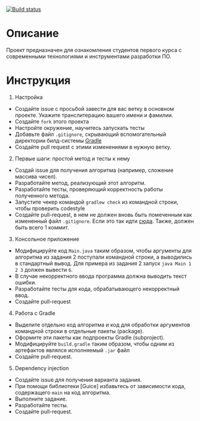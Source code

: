 [![Build status](https://travis-ci.org/anton-bannykh/intro17.svg?branch=master)](https://travis-ci.org/anton-bannykh/intro17)

# Описание

Проект предназначен для ознакомления студентов первого курса с современными технологиями и инструментами разработки ПО.

# Инструкция

1. Настройка
  * Создайте issue с просьбой завести для вас ветку в основном проекте. Укажите транслитерацию вашего имени и фамилии.
  * Создайте `fork` этого проекта
  * Настройте окружение, научитесь запускать тесты
  * Добавьте файл `.gitignore`, скрывающий вспомогательный директории билд-системы [Gradle](https://gradle.org/)
  * Создайте pull request с этими изменениями в нужную ветку.
2. Первые шаги: простой метод и тесты к нему
  * Создай issue для получения алгоритма (например, сложение массива чисел).
  * Разработайте метод, реализующий этот алгоритм.
  * Разработайте тесты, проверяющий корректность работы полученного метода.
  * Запустите чекер командой `gradlew check` из командной строки, чтобы проверить codestyle
  * Создайте pull-request, в нем не должен вновь быть помеченным как измененный файл `.gitignore`. Если это так идти [сюда](https://robots.thoughtbot.com/keeping-a-github-fork-updated/). Также, должен быть всего 1 коммит.
3. Консольное приложение
  * Модифицируйте код `Main.java` таким образом, чтобы аргументы для алгоритма из задания 2 поступали командной строки, а выводились в стандартный вывод.
    Для примера из задания 2 запуск `java Main 1 2 3` должен вывести `6`.
  * В случае некорректного ввода программа должна выводить текст ошибки.
  * Разработайте тесты для кода, обрабатывающего некорректный ввод.
  * Создайте pull-request
4. Работа с Gradle
  * Выделите отдельно код алгоритма и код для обработки аргументов командной строки в отдельные пакеты (package).
  * Оформите эти пакеты как подпроекты Gradle (subproject).
  * Модифицируйте `build.gradle` таким образом, чтобы одним из артефактов являлся исполняемый `.jar` файл
  * Создайте pull-request.
5. Dependency injection
  * Создайте issue для получения варианта задания.
  * При помощи библиотеки [Guice] избавьтесь от зависимости кода, содержащего `main` на код алгоритма.
  * Выполните задание.
  * Разработайте тесты.
  * Создайте pull-request.

